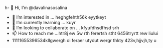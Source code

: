 h- 👋 Hi, I’m @davalinasosalina
- 👀 I’m interested in ... heghgfehth56k eyytkeyt
- 🌱 I’m currently learning ... kuyr
- 💞️ I’m looking to collaborate on ... kfyufdhsdfhsd srh
- 📫 How to reach me ...htr8j ew 5w rth ferertsh stht 6456tryrtt rew liului
- 11111655396534kllgwergh oi feraer utydut wergr thkty
423v,hjjvjh,ty u
<!---ertu
davalinasosalina/davalinasosalina is a ✨ special ✨ repository because its `README.md` (this file) appears on your GitHub profile.
You can click the Preview link to take a look at your changes.
--->
